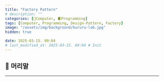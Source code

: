 ```yaml
---
title: "Factory Pattern"
# description: ""
categories: [💫Computer, 🌒Programming]
tags: [Computer, Programming, Design-Pattern, Factory]
image: "/assets/img/background/kururu-lab.jpg"
hidden: true

date: 2025-03-15. 09:04
# last_modified_at: 2025-03-15. 09:04 # Init
---
```


## 💫 머리말

---
